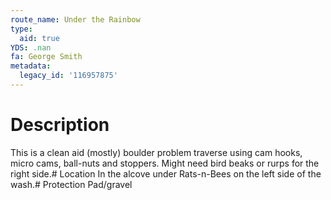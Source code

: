 ```yaml
---
route_name: Under the Rainbow
type:
  aid: true
YDS: .nan
fa: George Smith
metadata:
  legacy_id: '116957875'
---
```

# Description
This is a clean aid (mostly) boulder problem traverse using cam hooks, micro cams, ball-nuts and stoppers. Might need bird beaks or rurps for the right side.# Location
In the alcove under Rats-n-Bees on the left side of the wash.# Protection
Pad/gravel